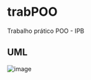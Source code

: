# trabPOO
Trabalho prático POO - IPB

## UML
![image](https://user-images.githubusercontent.com/59789179/120022055-c5af1800-bfe3-11eb-93b8-386464b1bb31.png)
